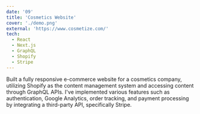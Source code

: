 ```yaml
---
date: '09'
title: 'Cosmetics Website'
cover: './demo.png'
external: 'https://www.cosmetize.com/'
tech:
  - React
  - Next.js
  - GraphQL
  - Shopify
  - Stripe
---
```


Built a fully responsive e-commerce website for a cosmetics company, utilizing Shopify as the content management system and accessing content through GraphQL APIs. I've implemented various features such as authentication, Google Analytics, order tracking, and payment processing by integrating a third-party API, specifically Stripe.
